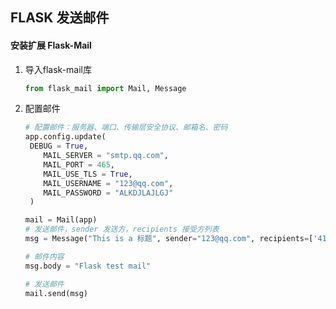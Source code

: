 ## FLASK 发送邮件

#### 安装扩展 Flask-Mail



1. 导入flask-mail库

   ```python
   from flask_mail import Mail, Message
   ```

2. 配置邮件

   ```python
   # 配置邮件：服务器、端口、传输层安全协议、邮箱名、密码
   app.config.update(
   	DEBUG = True,
       MAIL_SERVER = "smtp.qq.com",
       MAIL_PORT = 465,
       MAIL_USE_TLS = True,
       MAIL_USERNAME = "123@qq.com",
       MAIL_PASSWORD = "ALKDJLAJLGJ"
   	)
   
   mail = Mail(app)
   # 发送邮件，sender 发送方，recipients 接受方列表
   msg = Message("This is a 标题", sender="123@qq.com", recipients=['41342@qq.com', '2342@qq.com'])
   
   # 邮件内容
   msg.body = "Flask test mail"
   
   # 发送邮件
   mail.send(msg)
   ```

   

